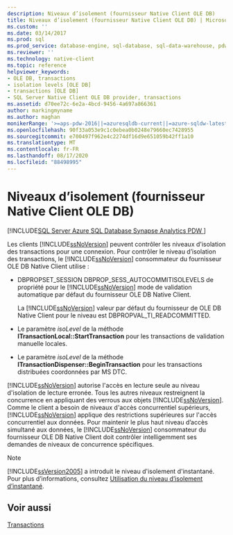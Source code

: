 ```yaml
---
description: Niveaux d’isolement (fournisseur Native Client OLE DB)
title: Niveaux d’isolement (fournisseur Native Client OLE DB) | Microsoft Docs
ms.custom: ''
ms.date: 03/14/2017
ms.prod: sql
ms.prod_service: database-engine, sql-database, sql-data-warehouse, pdw
ms.reviewer: ''
ms.technology: native-client
ms.topic: reference
helpviewer_keywords:
- OLE DB, transactions
- isolation levels [OLE DB]
- transactions [OLE DB]
- SQL Server Native Client OLE DB provider, transactions
ms.assetid: d70ee72c-6e2a-4bcd-9456-4a697a866361
author: markingmyname
ms.author: maghan
monikerRange: '>=aps-pdw-2016||=azuresqldb-current||=azure-sqldw-latest||>=sql-server-2016||=sqlallproducts-allversions||>=sql-server-linux-2017||=azuresqldb-mi-current'
ms.openlocfilehash: 90f33a053e9c1c0ebea0b0248e79660ec7428955
ms.sourcegitcommit: e700497f962e4c2274df16d9e651059b42ff1a10
ms.translationtype: MT
ms.contentlocale: fr-FR
ms.lasthandoff: 08/17/2020
ms.locfileid: "88498995"
---
```

# <a name="isolation-levels-native-client-ole-db-provider"></a>Niveaux d’isolement (fournisseur Native Client OLE DB)
[!INCLUDE[SQL Server Azure SQL Database Synapse Analytics PDW ](../../includes/applies-to-version/sql-asdb-asdbmi-asa-pdw.md)]

  Les clients [!INCLUDE[ssNoVersion](../../includes/ssnoversion-md.md)] peuvent contrôler les niveaux d'isolation des transactions pour une connexion. Pour contrôler le niveau d’isolation des transactions, le [!INCLUDE[ssNoVersion](../../includes/ssnoversion-md.md)] consommateur du fournisseur OLE DB Native Client utilise :  
  
-   DBPROPSET_SESSION DBPROP_SESS_AUTOCOMMITISOLEVELS de propriété pour le [!INCLUDE[ssNoVersion](../../includes/ssnoversion-md.md)] mode de validation automatique par défaut du fournisseur OLE DB Native Client.  
  
     La [!INCLUDE[ssNoVersion](../../includes/ssnoversion-md.md)] valeur par défaut du fournisseur de OLE DB Native Client pour le niveau est DBPROPVAL_TI_READCOMMITTED.  
  
-   Le paramètre *isoLevel* de la méthode **ITransactionLocal::StartTransaction** pour les transactions de validation manuelle locales.  
  
-   Le paramètre *isoLevel* de la méthode **ITransactionDispenser::BeginTransaction** pour les transactions distribuées coordonnées par MS DTC.  
  
 [!INCLUDE[ssNoVersion](../../includes/ssnoversion-md.md)] autorise l'accès en lecture seule au niveau d'isolation de lecture erronée. Tous les autres niveaux restreignent la concurrence en appliquant des verrous aux objets [!INCLUDE[ssNoVersion](../../includes/ssnoversion-md.md)]. Comme le client a besoin de niveaux d'accès concurrentiel supérieurs, [!INCLUDE[ssNoVersion](../../includes/ssnoversion-md.md)] applique des restrictions supérieures sur l'accès concurrentiel aux données. Pour maintenir le plus haut niveau d’accès simultané aux données, le [!INCLUDE[ssNoVersion](../../includes/ssnoversion-md.md)] consommateur du fournisseur OLE DB Native Client doit contrôler intelligemment ses demandes de niveaux de concurrence spécifiques.  
  
> [!NOTE]  
>  [!INCLUDE[ssVersion2005](../../includes/ssversion2005-md.md)] a introduit le niveau d'isolement d'instantané. Pour plus d’informations, consultez [Utilisation du niveau d’isolement d’instantané](../../relational-databases/native-client/features/working-with-snapshot-isolation.md).  
  
## <a name="see-also"></a>Voir aussi  
 [Transactions](../../relational-databases/native-client-ole-db-transactions/transactions.md)  
  
  
